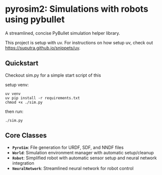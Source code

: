 # pyrosim2: Simulations with robots using pybullet

A streamlined, concise PyBullet simulation helper library.

This project is setup with uv. For instructions on how setup uv, check out https://suputra.github.io/snippets/uv.

## Quickstart

Checkout sim.py for a simple start script of this

setup venv:
```
uv venv 
uv pip install -r requirements.txt
chmod +x ./sim.py
```

then run:
```
./sim.py 
```

## Core Classes

- **`PyroSim`**: File generation for URDF, SDF, and NNDF files
- **`World`**: Simulation environment manager with automatic setup/cleanup
- **`Robot`**: Simplified robot with automatic sensor setup and neural network integration
- **`NeuralNetwork`**: Streamlined neural network for robot control

